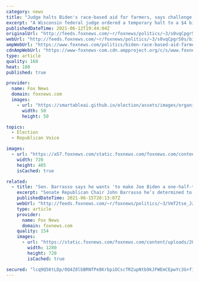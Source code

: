 ```yaml
---
category: news
title: "Judge halts Biden's race-based aid for farmers, says challenge is 'likely to succeed'"
excerpt: "A Wisconsin federal judge ordered a temporary halt to a $4 billion race-based federal relief program for farmers on Thursday."
publishedDateTime: 2021-06-12T19:44:04Z
originalUrl: "http://feeds.foxnews.com/~r/foxnews/politics/~3/s0vqCpgrS0s/biden-race-based-aid-farmers-halted"
webUrl: "http://feeds.foxnews.com/~r/foxnews/politics/~3/s0vqCpgrS0s/biden-race-based-aid-farmers-halted"
ampWebUrl: "https://www.foxnews.com/politics/biden-race-based-aid-farmers-halted.amp"
cdnAmpWebUrl: "https://www-foxnews-com.cdn.ampproject.org/c/s/www.foxnews.com/politics/biden-race-based-aid-farmers-halted.amp"
type: article
quality: 168
heat: 188
published: true

provider:
  name: Fox News
  domain: foxnews.com
  images:
    - url: "https://smartableai.github.io/election/assets/images/organizations/foxnews.com-50x50.jpg"
      width: 50
      height: 50

topics:
  - Election
  - Republican Voice

images:
  - url: "https://a57.foxnews.com/static.foxnews.com/foxnews.com/content/uploads/2018/09/720/405/Food-and-Farm-Robots-_Garc.jpg?ve=1&tl=1"
    width: 720
    height: 405
    isCached: true

related:
  - title: "Sen. Barrasso says he wants 'to make Joe Biden a one-half-term president'"
    excerpt: "Senate Republican Chair John Barrasso he’s determined to make President Biden a “one-half-term president.”"
    publishedDateTime: 2021-06-15T20:13:07Z
    webUrl: "http://feeds.foxnews.com/~r/foxnews/politics/~3/VmT2tse_JzM/barrasso-joe-biden-one-half-term-president-2022"
    type: article
    provider:
      name: Fox News
      domain: foxnews.com
    quality: 154
    images:
      - url: "https://static.foxnews.com/foxnews.com/content/uploads/2020/10/John-Barrasso-REPUBLICAN-SENATORS.jpg"
        width: 1280
        height: 720
        isCached: true

secured: "lcq9Q56tLDp/0Q4Z8lbBRNfPe8KrbpiOCscTRZupNtb9kJFWEmCEpwYc3G+f1a0DswFs6nmFA6zfo8H3FQ0tOf8jApd8mYgQVuiBH69SVWjZV91S3/YeXDDH7c28o7wXkxjxjkRU3EEhZt8t2Y1qO/2ZELZLflJAW3dSDRhgdvidXILXr2f3LTj5/5yta4ewOPJ+t8BDYMxKnaJbwDNWDjAxCrxLz28W/4RJAVWfz00Qm7a5uWelWwCty+9gZy1TnFgvmK3eI+PQLb6szW304pzBTwkKIMHayxO4wrUi3kTXEzAL1LAZTtUZatkVOaZalBIQPq4nGjw4m7zcS0tZkaupXgEi3pYxIHtapi3y5XM=;NVaSZJh8NVaHwBRj4+jTww=="
---
```


